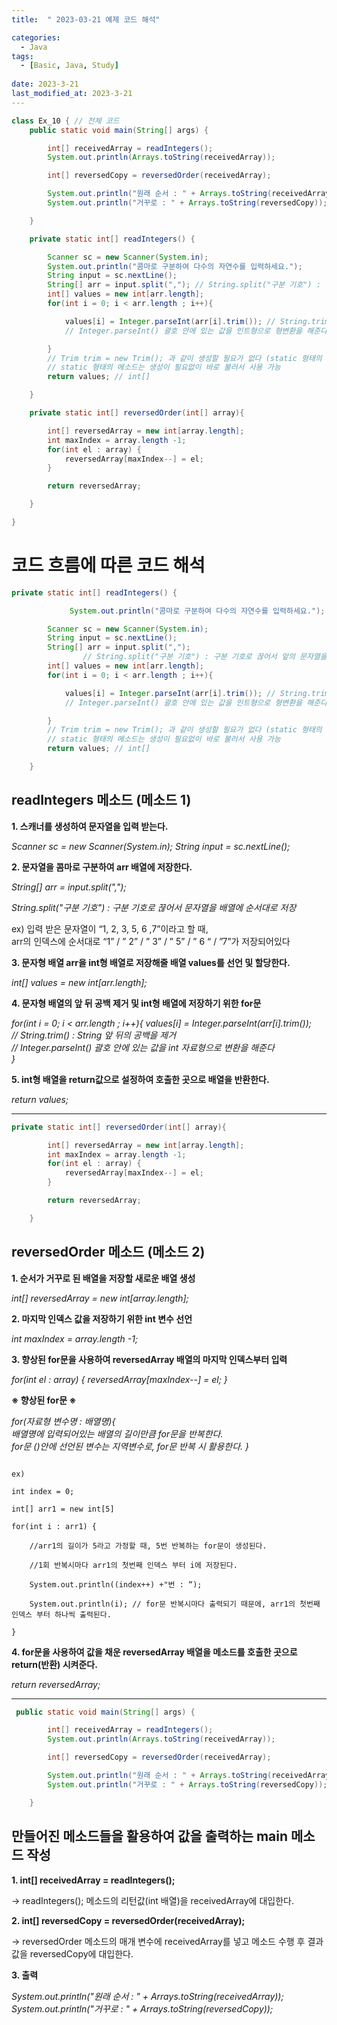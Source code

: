 ```yaml
---
title:  " 2023-03-21 예제 코드 해석"

categories:
  - Java
tags:
  - [Basic, Java, Study]
 
date: 2023-3-21
last_modified_at: 2023-3-21
---
```



```java
class Ex_10 { // 전체 코드
    public static void main(String[] args) {

        int[] receivedArray = readIntegers();
        System.out.println(Arrays.toString(receivedArray));

        int[] reversedCopy = reversedOrder(receivedArray);

        System.out.println("원래 순서 : " + Arrays.toString(receivedArray));
        System.out.println("거꾸로 : " + Arrays.toString(reversedCopy));

    }

    private static int[] readIntegers() {

        Scanner sc = new Scanner(System.in);
        System.out.println("콤마로 구분하여 다수의 자연수를 입력하세요.");
        String input = sc.nextLine();
        String[] arr = input.split(","); // String.split("구분 기호") : 구분 기호로 끊어서 앞의 문자열을 배열에 순서대로 저장
        int[] values = new int[arr.length];
        for(int i = 0; i < arr.length ; i++){

            values[i] = Integer.parseInt(arr[i].trim()); // String.trim() : String 앞 뒤의 공백을 제거
            // Integer.parseInt() 괄호 안에 있는 값을 인트형으로 형변환을 해준다

        }
        // Trim trim = new Trim(); 과 같이 생성할 필요가 없다 (static 형태의 내장 함수이기 때문에)
        // static 형태의 메소드는 생성이 필요없이 바로 불러서 사용 가능
        return values; // int[]

    }

    private static int[] reversedOrder(int[] array){

        int[] reversedArray = new int[array.length];
        int maxIndex = array.length -1;
        for(int el : array) {
            reversedArray[maxIndex--] = el;
        }

        return reversedArray;

    }

}
```

# 코드 흐름에 따른 코드 해석

```java
private static int[] readIntegers() {

			 System.out.println("콤마로 구분하여 다수의 자연수를 입력하세요.");

        Scanner sc = new Scanner(System.in);
        String input = sc.nextLine();
        String[] arr = input.split(","); 
				// String.split("구분 기호") : 구분 기호로 끊어서 앞의 문자열을 배열에 순서대로 저장
        int[] values = new int[arr.length];
        for(int i = 0; i < arr.length ; i++){

            values[i] = Integer.parseInt(arr[i].trim()); // String.trim() : String 앞 뒤의 공백을 제거
            // Integer.parseInt() 괄호 안에 있는 값을 인트형으로 형변환을 해준다

        }
        // Trim trim = new Trim(); 과 같이 생성할 필요가 없다 (static 형태의 내장 함수이기 때문에)
        // static 형태의 메소드는 생성이 필요없이 바로 불러서 사용 가능
        return values; // int[]

    }
```

<aside>
  
## readIntegers 메소드 (메소드 1)

**1. 스캐너를 생성하여 문자열을 입력 받는다.**
  
*Scanner sc = new Scanner(System.in);
String input = sc.nextLine();*

**2. 문자열을 콤마로 구분하여 arr 배열에 저장한다.**
  
*String[] arr = input.split(",");*
  
*String.split("구분 기호") : 구분 기호로 끊어서 문자열을 배열에 순서대로 저장*
  
ex) 입력 받은 문자열이 “1,   2, 3,  5,    6   ,7”이라고 할 때,   
arr의 인덱스에 순서대로 “1” / ”   2” / ” 3” / ”  5” / ”    6   “ / ”7”가 저장되어있다

**3. 문자형 배열 arr을 int형 배열로 저장해줄 배열 values를 선언 및 할당한다.**
  
 *int[] values = new int[arr.length];*

**4. 문자형 배열의 앞 뒤 공백 제거 및 int형 배열에 저장하기 위한 for문**
  
*for(int i = 0; i < arr.length ; i++){
            values[i] = Integer.parseInt(arr[i].trim());    
            // String.trim() : String 앞 뒤의 공백을 제거   
            // Integer.parseInt() 괄호 안에 있는 값을 int 자료형으로 변환을 해준다   
 }*

**5. int형 배열을 return값으로 설정하여 호출한 곳으로 배열을 반환한다.**
                              
 *return values;*

</aside>
  
     
  
<hr/>  
   

```java
private static int[] reversedOrder(int[] array){

        int[] reversedArray = new int[array.length];
        int maxIndex = array.length -1;
        for(int el : array) {
            reversedArray[maxIndex--] = el;
        }

        return reversedArray;

    }
```

<aside>
  
## reversedOrder 메소드 (메소드 2)
  
**1. 순서가 거꾸로 된 배열을 저장할 새로운 배열 생성**
  
*int[] reversedArray = new int[array.length];*

**2. 마지막 인덱스 값을 저장하기 위한 int 변수 선언**
  
 *int maxIndex = array.length -1;*

**3. 향상된 for문을 사용하여 reversedArray 배열의 마지막 인덱스부터 입력**
  
*for(int el : array) {
            reversedArray[maxIndex--] = el;
        }*
  
  
**※ 향상된 for문 ※**
  
*for(자료형 변수명 : 배열명){   
    배열명에 입력되어있는 배열의 길이만큼 for문을 반복한다.   
    for문 ()안에 선언된 변수는 지역변수로, for문 반복 시 활용한다.   }*
  
  
<pre><code>
ex) 
  
int index = 0;
  
int[] arr1 = new int[5]
  
for(int i : arr1) {

    //arr1의 길이가 5라고 가정할 때, 5번 반복하는 for문이 생성된다.
  
    //1회 반복시마다 arr1의 첫번째 인덱스 부터 i에 저장된다.
  
    System.out.println((index++) +"번 : “);
  
    System.out.println(i); // for문 반복시마다 출력되기 때문에, arr1의 첫번째 인덱스 부터 하나씩 출력된다.
  
}
</code></pre>

  
**4. for문을 사용하여 값을 채운  reversedArray 배열을 메소드를 호출한 곳으로 return(반환) 시켜준다.**
  
 *return reversedArray;*

</aside>

  
  
<hr/>
   
     
  
```java
 public static void main(String[] args) {

        int[] receivedArray = readIntegers();
        System.out.println(Arrays.toString(receivedArray));

        int[] reversedCopy = reversedOrder(receivedArray);

        System.out.println("원래 순서 : " + Arrays.toString(receivedArray));
        System.out.println("거꾸로 : " + Arrays.toString(reversedCopy));

    }
```

<aside>
  
## 만들어진 메소드들을 활용하여 값을 출력하는 main 메소드 작성
  
**1.  int[] receivedArray = readIntegers();**
  
→  readIntegers(); 메소드의 리턴값(int 배열)을 receivedArray에 대입한다.

**2.  int[] reversedCopy = reversedOrder(receivedArray);**
  
→ reversedOrder 메소드의 매개 변수에 receivedArray를 넣고 메소드 수행 후 결과값을 reversedCopy에 대입한다.

**3.  출력**
  
 *System.out.println("원래 순서 : " + Arrays.toString(receivedArray));   
  System.out.println("거꾸로 : " + Arrays.toString(reversedCopy));*
  

</aside>
